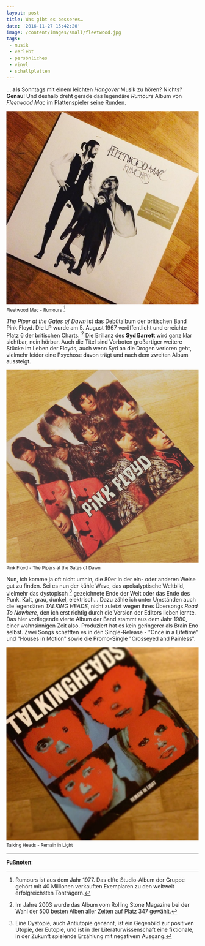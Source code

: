 ```yaml
---
layout: post
title: Was gibt es besseres…
date: '2016-11-27 15:42:20'
image: /content/images/small/fleetwood.jpg
tags:
 - musik
 - verlebt
 - persönliches
 - vinyl
 - schallplatten
---
```


… **als** Sonntags mit einem leichten *Hangover* Musik zu hören? Nichts? **Genau**! Und deshalb dreht gerade das legendäre *Rumours* Album von *Fleetwood Mac* im Plattenspieler seine Runden. <!--more-->

![leetwood Mac - Rumours](/content/images/2016/11/15253217_193072844485865_55387790875033600_n.jpg)
<small>Fleetwood Mac - Rumours</small> [^1]

*The Piper at the Gates of Dawn* ist das Debütalbum der britischen Band Pink Floyd. Die LP wurde am 5. August 1967 veröffentlicht und erreichte Platz 6 der britischen Charts. [^2] Die Brillanz des **Syd Barrett** wird ganz klar sichtbar, nein hörbar. Auch die Titel sind Vorboten großartiger weitere Stücke im Leben der Floyds, auch wenn Syd an die Drogen verloren geht, vielmehr leider eine Psychose davon trägt und nach dem zweiten Album aussteigt.

![Pink Floyd - The Pipers at the Gates of Dawn](/content/images/2016/11/14566739_697349527109790_1353864757890777088_n.jpg)
<small>Pink Floyd - The Pipers at the Gates of Dawn</small>

Nun, ich komme ja oft nicht umhin, die 80er in der ein- oder anderen Weise gut zu finden. Sei es nun der kühle Wave, das apokalyptische Weltbild, vielmehr das dystopisch [^3] gezeichnete Ende der Welt oder das Ende des Punk. Kalt, grau, dunkel, elektrisch… Dazu zähle ich unter Umständen auch die legendären *TALKING HEADS*, nicht zuletzt wegen ihres Übersongs *Road To Nowhere*, den ich erst richtig durch die Version der Editors lieben lernte. Das hier vorliegende vierte Album der Band stammt aus dem Jahr 1980, einer wahnsinnigen Zeit also. Produziert hat es kein geringerer als Brain Eno selbst. Zwei Songs schafften es in den Single-Release - "Once in a Lifetime" und "Houses in Motion" sowie die Promo-Single "Crosseyed and Painless".

![Talking Heads - Remain in Light](/content/images/2016/11/15056652_1096772417105552_47767685668274176_n.jpg)
<small>Talking Heads - Remain in Light</small>

---

**Fußnoten**:

[^1]: Rumours ist aus dem Jahr 1977. Das elfte Studio-Album der Gruppe gehört mit 40 Millionen verkauften Exemplaren zu den weltweit erfolgreichsten Tonträgern.
[^2]: Im Jahre 2003 wurde das Album vom Rolling Stone Magazine bei der Wahl der 500 besten Alben aller Zeiten auf Platz 347 gewählt.
[^3]: Eine Dystopie, auch Antiutopie genannt, ist ein Gegenbild zur positiven Utopie, der Eutopie, und ist in der Literaturwissenschaft eine fiktionale, in der Zukunft spielende Erzählung mit negativem Ausgang.
